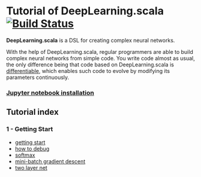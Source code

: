 # Tutorial of DeepLearning.scala [![Build Status](https://travis-ci.org/izhangzhihao/deeplearning-tutorial.svg?branch=master)](https://travis-ci.org/izhangzhihao/deeplearning-tutorial)

**DeepLearning.scala** is a DSL for creating complex neural networks.

With the help of DeepLearning.scala, regular programmers are able to build complex neural networks from simple code. You  write code almost as usual, the only difference being that code based on DeepLearning.scala is [differentiable](https://colah.github.io/posts/2015-09-NN-Types-FP/), which enables such code to evolve by modifying its parameters continuously.


### [Jupyter notebook installation](https://github.com/alexarchambault/jupyter-scala)

## Tutorial index

### 1 - Getting Start
- [getting start](https://github.com/izhangzhihao/deeplearning-tutorial/blob/master/notebook/GettingStarted.ipynb)
- [how to debug](https://github.com/izhangzhihao/deeplearning-tutorial/blob/master/notebook/Debug.ipynb)
- [softmax](https://github.com/izhangzhihao/deeplearning-tutorial/blob/master/notebook/SoftmaxLinearClassifier.ipynb)
- [mini-batch gradient descent](https://github.com/izhangzhihao/deeplearning-tutorial/blob/master/notebook/MiniBatchGradientDescent.ipynb)
- [two layer net](https://github.com/izhangzhihao/deeplearning-tutorial/blob/master/notebook/TwoLayerNet.ipynb)

